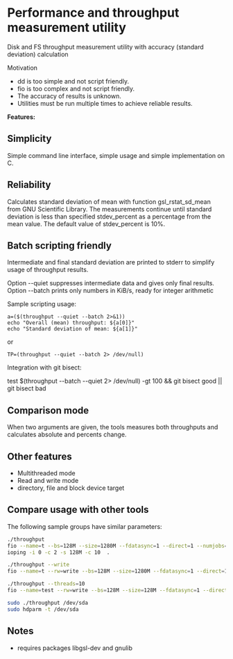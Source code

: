 # Performance and throughput measurement utility

Disk and FS throughput measurement utility with accuracy
(standard deviation) calculation

Motivation
* dd is too simple and not script friendly.
* fio is too complex and not script friendly.
* The accuracy of results is unknown.
* Utilities must be run multiple times to achieve reliable results.

**Features:**

## Simplicity

Simple command line interface, simple usage and simple implementation on C.

## Reliability

Calculates standard deviation of mean with function gsl_rstat_sd_mean from GNU Scientific Library.
The measurements continue until standard deviation is less than specified stdev_percent as a percentage
from the mean value. The default value of stdev_percent is 10%.

## Batch scripting friendly

Intermediate and final standard deviation are printed to stderr to
simplify usage of throughput results.

Option --quiet suppresses intermediate data and gives only final results.
Option --batch prints only numbers in KiB/s, ready for integer arithmetic

Sample scripting usage:
```
a=($(throughput --quiet --batch 2>&1))
echo "Overall (mean) throughput: ${a[0]}"
echo "Standard deviation of mean: ${a[1]}"
```
or

```
TP=(throughput --quiet --batch 2> /dev/null)
```

Integration with git bisect:

test $(throughput --batch --quiet 2> /dev/null) -gt 100 && git bisect good || git bisect bad

## Comparison mode

When two arguments are given, the tools measures both throughputs and calculates
absolute and percents change.

## Other features
* Multithreaded mode
* Read and write mode
* directory, file and block device target

## Compare usage with other tools

The following sample groups have similar parameters:

```bash
./throughput
fio --name=t --bs=128M --size=1280M --fdatasync=1 --direct=1 --numjobs=1
ioping -i 0 -c 2 -s 128M -c 10  .

./throughput --write
fio --name=t --rw=write --bs=128M --size=1280M --fdatasync=1 --direct=1 --numjobs=1

./throughput --threads=10
fio --name=test --rw=write --bs=128M --size=128M --fdatasync=1 --direct=1 --numjobs=10

sudo ./throughput /dev/sda
sudo hdparm -t /dev/sda

```

## Notes

* requires packages libgsl-dev and gnulib
